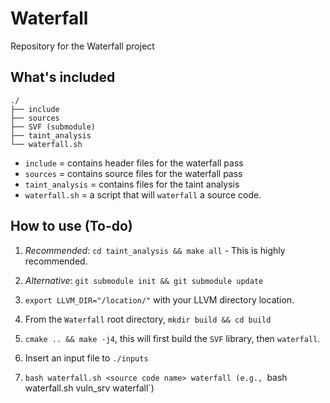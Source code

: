 # Waterfall
Repository for the Waterfall project

## What's included

```
./
├── include
├── sources
├── SVF (submodule)
├── taint_analysis  
└── waterfall.sh
```
- `include` = contains header files for the waterfall pass
- `sources` = contains source files for the waterfall pass
- `taint_analysis` = contains files for the taint  analysis
- `waterfall.sh` = a script that will `waterfall` a source code.

## How to use (To-do)
1) *Recommended*: `cd taint_analysis && make all`  - This is highly recommended. 

2) *Alternative*: `git submodule init && git submodule update`

3) `export LLVM_DIR="/location/"` with your LLVM directory location.
4) From the `Waterfall` root directory, `mkdir build && cd build`
5) `cmake .. && make -j4`, this will first build the `SVF` library, then `waterfall`.
6) Insert an input file to `./inputs`
7) `bash waterfall.sh <source code name> waterfall (e.g., `bash waterfall.sh vuln_srv waterfall`)

